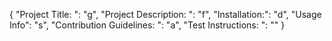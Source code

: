 {
	"Project Title: ": "g",
	"Project Description: ": "f",
	"Installation:": "d",
	"Usage Info": "s",
	"Contribution Guidelines: ": "a",
	"Test Instructions: ": ""
}